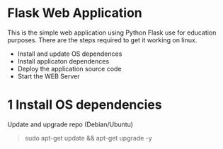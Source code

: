 Flask Web Application
========================
This is the simple web application using Python Flask use for education purposes.
There are the steps required to get it working on linux.
* Install and update OS dependences
* Install applicaton dependences
* Deploy the application source code
* Start the WEB Server

1 Install OS dependencies
============================
Update and upgrade repo (Debian/Ubuntu)
>    sudo apt-get update && apt-get upgrade -y
